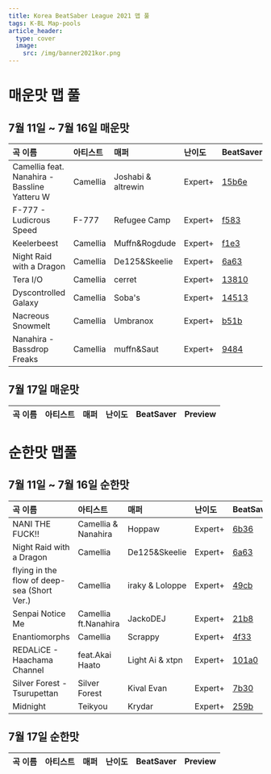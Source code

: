 ```yaml
---
title: Korea BeatSaber League 2021 맵 풀
tags: K-BL Map-pools
article_header:
  type: cover
  image:
    src: /img/banner2021kor.png
---
```


# 매운맛 맵 풀
## 7월 11일 ~ 7월 16일 매운맛

곡 이름 | 아티스트 | 매퍼 | 난이도 | BeatSaver | Preview
:---|:---|:---|:---|:---|:---
Camellia feat. Nanahira - Bassline Yatteru W | Camellia | Joshabi & altrewin | Expert+ | [15b6e](https://beatsaver.com/beatmap/15b6e) | preview
F-777 - Ludicrous Speed | F-777 | Refugee Camp | Expert+ | [f583](https://beatsaver.com/beatmap/f583) | preview
Keelerbeest | Camellia | Muffn&Rogdude | Expert+ | [f1e3](https://beatsaver.com/beatmap/f1e3) | preview
Night Raid with a Dragon | Camellia | De125&Skeelie | Expert+ | [6a63](https://beatsaver.com/beatmap/6a63) | preview
Tera I/O | Camellia | cerret | Expert+ | [13810](https://beatsaver.com/beatmap/13810) | preview
Dyscontrolled Galaxy | Camellia | Soba's | Expert+ | [14513](https://beatsaver.com/beatmap/14513) | preview
Nacreous Snowmelt | Camellia | Umbranox | Expert+ | [b51b](https://beatsaver.com/beatmap/b51b) | preview
Nanahira - Bassdrop Freaks | Camellia | muffn&Saut | Expert+ | [9484](https://beatsaver.com/beatmap/9484) | preview

## 7월 17일 매운맛

곡 이름 | 아티스트 | 매퍼 | 난이도 | BeatSaver | Preview
:---|:---|:---|:---|:---|:---


# 순한맛 맵풀
## 7월 11일 ~ 7월 16일 순한맛

곡 이름 | 아티스트 | 매퍼 | 난이도 | BeatSaver | Preview
:---|:---|:---|:---|:---|:---
NANI THE FUCK!! | Camellia & Nanahira | Hoppaw | Expert+ | [6b36](https://beatsaver.com/beatmap/6b36) | preview
Night Raid with a Dragon | Camellia | De125&Skeelie | Expert+ | [6a63](https://beatsaver.com/beatmap/6a63) | preview
flying in the flow of deep-sea (Short Ver.) | Camellia | iraky & Loloppe | Expert+ | [49cb](https://beatsaver.com/beatmap/49cb) | preview
Senpai Notice Me | Camellia ft.Nanahira | JackoDEJ | Expert+ | [21b8](https://beatsaver.com/beatmap/21b8) | preview
Enantiomorphs | Camellia | Scrappy | Expert+ | [4f33](https://beatsaver.com/beatmap/4f33) | preview
REDALiCE - Haachama Channel | feat.Akai Haato | Light Ai & xtpn | Expert+ | [101a0](https://beatsaver.com/beatmap/101a0)
Silver Forest - Tsurupettan | Silver Forest | Kival Evan | Expert+ | [7b30](https://beatsaver.com/beatmap/7b30) | preview
Midnight | Teikyou | Krydar | Expert+ | [259b](https://beatsaver.com/beatmap/259b)

## 7월 17일 순한맛

곡 이름 | 아티스트 | 매퍼 | 난이도 | BeatSaver | Preview
:---|:---|:---|:---|:---|:---
